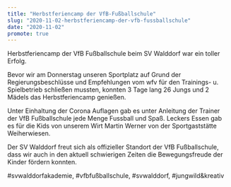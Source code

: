 ```yaml
---
title: "Herbstferiencamp der VfB-Fußballschule"
slug: "2020-11-02-herbstferiencamp-der-vfb-fussballschule"
date: "2020-11-02"
promote: true
---
```

<p class="MsoPlainText">Herbstferiencamp der VfB Fußballschule beim SV Walddorf war ein toller Erfolg.


<p class="MsoPlainText">Bevor wir am Donnerstag unseren Sportplatz auf Grund der Regierungsbeschlüsse und Empfehlungen vom wfv für den Trainings- u. Spielbetrieb schließen mussten, konnten 3 Tage lang 26 Jungs und 2 Mädels das Herbstferiencamp genießen.


<p class="MsoPlainText">Unter Einhaltung der Corona Auflagen gab es unter Anleitung der Trainer der VfB Fußballschule jede Menge Fussball und Spaß. Leckers Essen gab es für die Kids von unserem Wirt Martin Werner von der Sportgaststätte Weiherwiesen.


<p class="MsoPlainText">Der SV Walddorf freut sich als offizieller Standort der VfB Fußballschule, dass wir auch in den aktuell schwierigen Zeiten die Bewegungsfreude der Kinder fördern konnten.


<p class="MsoPlainText">#svwalddorfakademie, #vfbfußballschule, #svwalddorf, #jungwild&amp;kreativ
